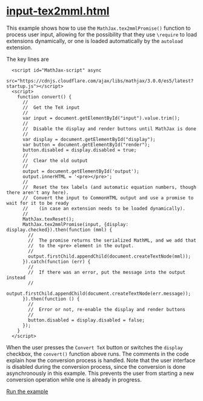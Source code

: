 # [input-tex2mml.html](https://mathjax.github.io/MathJax-demos-web/input-tex2mml.html)

This example shows how to use the `MathJax.tex2mmlPromise()` function to process user input, allowing for the possibility that they use `\require` to load extensions dynamically, or one is loaded automatically by the `autoload` extension.

The key lines are

```
  <script id="MathJax-script" async
   src="https://cdnjs.cloudflare.com/ajax/libs/mathjax/3.0.0/es5/latest?startup.js"></script>
  <script>
    function convert() {
      //
      //  Get the TeX input
      //
      var input = document.getElementById("input").value.trim();
      //
      //  Disable the display and render buttons until MathJax is done
      //
      var display = document.getElementById("display");
      var button = document.getElementById("render");
      button.disabled = display.disabled = true;
      //
      //  Clear the old output
      //
      output = document.getElementById('output');
      output.innerHTML = '<pre></pre>';
      //
      //  Reset the tex labels (and automatic equation numbers, though there aren't any here).
      //  Convert the input to CommonHTML output and use a promise to wait for it to be ready
      //    (in case an extension needs to be loaded dynamically).
      //
      MathJax.texReset();
      MathJax.tex2mmlPromise(input, {display: display.checked}).then(function (mml) {
        //
        //  The promise returns the serialized MathML, and we add that
        //  to the <pre> element in the output.
        //
        output.firstChild.appendChild(document.createTextNode(mml));
      }).catch(function (err) {
        //
        //  If there was an error, put the message into the output instead
        //
        output.firstChild.appendChild(document.createTextNode(err.message));
      }).then(function () {
        //
        //  Error or not, re-enable the display and render buttons
        //
        button.disabled = display.disabled = false;
      });
    }
  </script>
```

When the user presses the `Convert TeX` button or switches the `display` checkbox, the `convert()` function above runs.  The comments in the code explain how the conversion process is handled.  Note that the user interface is disabled during the conversion process, since the conversion is done asynchronously in this example.  This prevents the user from starting a new conversion operation while one is already in progress.

[Run the example](https://mathjax.github.io/MathJax-demos-web/input-tex2mml.html)

